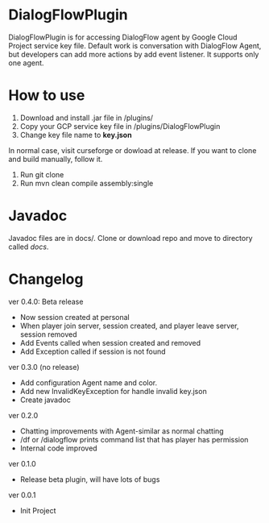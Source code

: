 # DialogFlowPlugin
DialogFlowPlugin is for accessing DialogFlow agent by Google Cloud Project service key file. Default work is conversation with DialogFlow Agent, but developers can add more actions by add event listener. It supports only one agent.

# How to use
1. Download and install .jar file in <server directory>/plugins/
2. Copy your GCP service key file in <server directory>/plugins/DialogFlowPlugin
3. Change key file name to **key.json**

In normal case, visit curseforge or dowload at release. If you want to clone and build manually, follow it.
1. Run
  git clone <git URI>
2. Run
  mvn clean compile assembly:single

# Javadoc
Javadoc files are in docs/. Clone or download repo and move to directory called *docs*.

# Changelog
ver 0.4.0: Beta release
* Now session created at personal
* When player join server, session created, and player leave server, session removed
* Add Events called when session created and removed
* Add Exception called if session is not found

ver 0.3.0 (no release)
* Add configuration Agent name and color.
* Add new InvalidKeyException for handle invalid key.json
* Create javadoc

ver 0.2.0
* Chatting improvements with Agent-similar as normal chatting
* /df or /dialogflow prints command list that has player has permission
* Internal code improved

ver 0.1.0
* Release beta plugin, will have lots of bugs

ver 0.0.1
* Init Project
